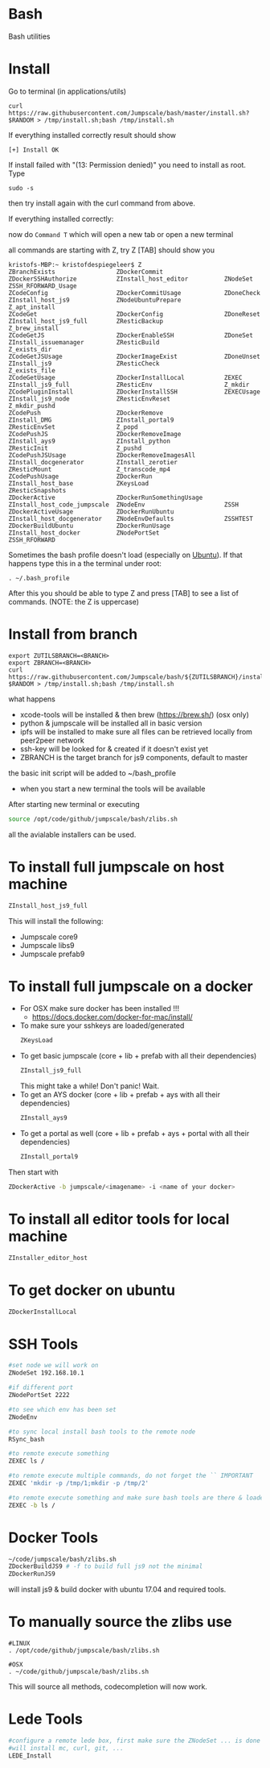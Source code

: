 # Bash
Bash utilities

# Install

Go to terminal (in applications/utils)

```
curl https://raw.githubusercontent.com/Jumpscale/bash/master/install.sh?$RANDOM > /tmp/install.sh;bash /tmp/install.sh
```

If everything installed correctly result should show
```
[+] Install OK
```

If install failed with "(13: Permission denied)" you need to install as root. Type
```
sudo -s
```
then try install again with the curl command from above.


If everything installed correctly:

now do ```Command T``` which will open a new tab or open a new terminal

all commands are starting with Z, try Z [TAB] should show you

```
kristofs-MBP:~ kristofdespiegeleer$ Z
ZBranchExists                 ZDockerCommit                 ZDockerSSHAuthorize           ZInstall_host_editor          ZNodeSet                      ZSSH_RFORWARD_Usage
ZCodeConfig                   ZDockerCommitUsage            ZDoneCheck                    ZInstall_host_js9             ZNodeUbuntuPrepare            Z_apt_install
ZCodeGet                      ZDockerConfig                 ZDoneReset                    ZInstall_host_js9_full        ZResticBackup                 Z_brew_install
ZCodeGetJS                    ZDockerEnableSSH              ZDoneSet                      ZInstall_issuemanager         ZResticBuild                  Z_exists_dir
ZCodeGetJSUsage               ZDockerImageExist             ZDoneUnset                    ZInstall_js9                  ZResticCheck                  Z_exists_file
ZCodeGetUsage                 ZDockerInstallLocal           ZEXEC                         ZInstall_js9_full             ZResticEnv                    Z_mkdir
ZCodePluginInstall            ZDockerInstallSSH             ZEXECUsage                    ZInstall_js9_node             ZResticEnvReset               Z_mkdir_pushd
ZCodePush                     ZDockerRemove                 ZInstall_DMG                  ZInstall_portal9              ZResticEnvSet                 Z_popd
ZCodePushJS                   ZDockerRemoveImage            ZInstall_ays9                 ZInstall_python               ZResticInit                   Z_pushd
ZCodePushJSUsage              ZDockerRemoveImagesAll        ZInstall_docgenerator         ZInstall_zerotier             ZResticMount                  Z_transcode_mp4
ZCodePushUsage                ZDockerRun                    ZInstall_host_base            ZKeysLoad                     ZResticSnapshots
ZDockerActive                 ZDockerRunSomethingUsage      ZInstall_host_code_jumpscale  ZNodeEnv                      ZSSH
ZDockerActiveUsage            ZDockerRunUbuntu              ZInstall_host_docgenerator    ZNodeEnvDefaults              ZSSHTEST
ZDockerBuildUbuntu            ZDockerRunUsage               ZInstall_host_docker          ZNodePortSet                  ZSSH_RFORWARD
```

Sometimes the bash profile doesn't load (especially on [Ubuntu](https://askubuntu.com/questions/121413/understanding-bashrc-and-bash-profile)). If that happens type this in a the terminal under root:
```
. ~/.bash_profile
```
After this you should be able to type Z and press [TAB] to see a list of commands. (NOTE: the Z is uppercase)



# Install from branch

```
export ZUTILSBRANCH=<BRANCH>
export ZBRANCH=<BRANCH>
curl https://raw.githubusercontent.com/Jumpscale/bash/${ZUTILSBRANCH}/install.sh?$RANDOM > /tmp/install.sh;bash /tmp/install.sh
```

what happens
- xcode-tools will be installed & then brew (https://brew.sh/) (osx only)
- python & jumpscale will be installed all in basic version
- ipfs will be installed to make sure all files can be retrieved locally from peer2peer network
- ssh-key will be looked for & created if it doesn't exist yet
- ZBRANCH is the target branch for js9 components, default to master

the basic init script will be added to ~/bash_profile

- when you start a new terminal the tools will be available

After starting new terminal or executing
```bash
source /opt/code/github/jumpscale/bash/zlibs.sh
```
all the avialable installers can be used.

# To install full jumpscale on host machine
```bash
ZInstall_host_js9_full
```
This will install the following:
- Jumpscale core9
- Jumpscale libs9
- Jumpscale prefab9


# To install full jumpscale on a docker

- For OSX make sure docker has been installed !!!
    - https://docs.docker.com/docker-for-mac/install/
- To make sure your sshkeys are loaded/generated
    ```bash
    ZKeysLoad
    ```
 - To get basic jumpscale (core + lib + prefab with all their dependencies)
    ```bash
    ZInstall_js9_full
    ```
    This might take a while! Don't panic! Wait.
 - To get an AYS docker (core + lib + prefab + ays with all their dependencies)
    ```bash
    ZInstall_ays9
    ```
 - To get a portal as well (core + lib + prefab + ays + portal with all their dependencies)
    ```bash
    ZInstall_portal9
    ```
Then start with
```bash
ZDockerActive -b jumpscale/<imagename> -i <name of your docker>
```

# To install all editor tools for local machine

```bash
ZInstaller_editor_host
```

# To get docker on ubuntu

```bash
ZDockerInstallLocal
```

# SSH Tools

```bash
#set node we will work on
ZNodeSet 192.168.10.1

#if different port
ZNodePortSet 2222

#to see which env has been set
ZNodeEnv

#to sync local install bash tools to the remote node
RSync_bash

#to remote execute something
ZEXEC ls /

#to remote execute multiple commands, do not forget the `` IMPORTANT
ZEXEC 'mkdir -p /tmp/1;mkdir -p /tmp/2'

#to remote execute something and make sure bash tools are there & loaded
ZEXEC -b ls /

```

# Docker Tools

```bash
~/code/jumpscale/bash/zlibs.sh
ZDockerBuildJS9 # -f to build full js9 not the minimal
ZDockerRunJS9
```

will install js9 & build docker with ubuntu 17.04 and required tools.

# To manually source the zlibs use

```
#LINUX
. /opt/code/github/jumpscale/bash/zlibs.sh

#OSX
. ~/code/github/jumpscale/bash/zlibs.sh
```

This will source all methods, codecompletion will now work.


# Lede Tools

```bash
#configure a remote lede box, first make sure the ZNodeSet ... is done
#will install mc, curl, git, ...
LEDE_Install


```

